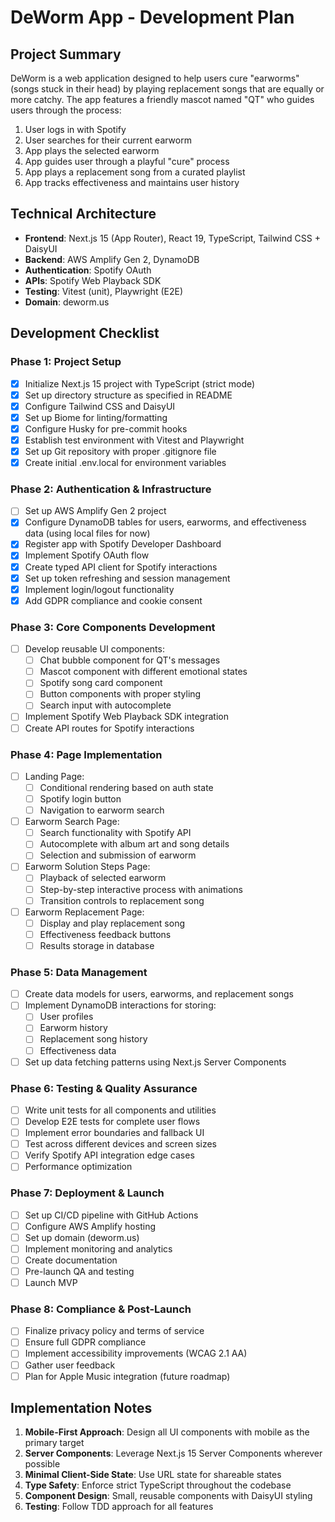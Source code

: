 # DeWorm App - Development Plan

## Project Summary

DeWorm is a web application designed to help users cure "earworms" (songs stuck in their head) by playing replacement songs that are equally or more catchy. The app features a friendly mascot named "QT" who guides users through the process:

1. User logs in with Spotify
2. User searches for their current earworm
3. App plays the selected earworm
4. App guides user through a playful "cure" process
5. App plays a replacement song from a curated playlist
6. App tracks effectiveness and maintains user history

## Technical Architecture

- **Frontend**: Next.js 15 (App Router), React 19, TypeScript, Tailwind CSS + DaisyUI
- **Backend**: AWS Amplify Gen 2, DynamoDB
- **Authentication**: Spotify OAuth
- **APIs**: Spotify Web Playback SDK
- **Testing**: Vitest (unit), Playwright (E2E)
- **Domain**: deworm.us

## Development Checklist

### Phase 1: Project Setup

- [x] Initialize Next.js 15 project with TypeScript (strict mode)
- [x] Set up directory structure as specified in README
- [x] Configure Tailwind CSS and DaisyUI
- [x] Set up Biome for linting/formatting
- [x] Configure Husky for pre-commit hooks
- [x] Establish test environment with Vitest and Playwright
- [x] Set up Git repository with proper .gitignore file
- [x] Create initial .env.local for environment variables

### Phase 2: Authentication & Infrastructure

- [ ] Set up AWS Amplify Gen 2 project
- [x] Configure DynamoDB tables for users, earworms, and effectiveness data (using local files for now)
- [x] Register app with Spotify Developer Dashboard
- [x] Implement Spotify OAuth flow
- [x] Create typed API client for Spotify interactions
- [x] Set up token refreshing and session management
- [x] Implement login/logout functionality
- [x] Add GDPR compliance and cookie consent

### Phase 3: Core Components Development

- [ ] Develop reusable UI components:
  - [ ] Chat bubble component for QT's messages
  - [ ] Mascot component with different emotional states
  - [ ] Spotify song card component
  - [ ] Button components with proper styling
  - [ ] Search input with autocomplete
- [ ] Implement Spotify Web Playback SDK integration
- [ ] Create API routes for Spotify interactions

### Phase 4: Page Implementation

- [ ] Landing Page:
  - [ ] Conditional rendering based on auth state
  - [ ] Spotify login button
  - [ ] Navigation to earworm search
- [ ] Earworm Search Page:
  - [ ] Search functionality with Spotify API
  - [ ] Autocomplete with album art and song details
  - [ ] Selection and submission of earworm
- [ ] Earworm Solution Steps Page:
  - [ ] Playback of selected earworm
  - [ ] Step-by-step interactive process with animations
  - [ ] Transition controls to replacement song
- [ ] Earworm Replacement Page:
  - [ ] Display and play replacement song
  - [ ] Effectiveness feedback buttons
  - [ ] Results storage in database

### Phase 5: Data Management

- [ ] Create data models for users, earworms, and replacement songs
- [ ] Implement DynamoDB interactions for storing:
  - [ ] User profiles
  - [ ] Earworm history
  - [ ] Replacement song history
  - [ ] Effectiveness data
- [ ] Set up data fetching patterns using Next.js Server Components

### Phase 6: Testing & Quality Assurance

- [ ] Write unit tests for all components and utilities
- [ ] Develop E2E tests for complete user flows
- [ ] Implement error boundaries and fallback UI
- [ ] Test across different devices and screen sizes
- [ ] Verify Spotify API integration edge cases
- [ ] Performance optimization

### Phase 7: Deployment & Launch

- [ ] Set up CI/CD pipeline with GitHub Actions
- [ ] Configure AWS Amplify hosting
- [ ] Set up domain (deworm.us)
- [ ] Implement monitoring and analytics
- [ ] Create documentation
- [ ] Pre-launch QA and testing
- [ ] Launch MVP

### Phase 8: Compliance & Post-Launch

- [ ] Finalize privacy policy and terms of service
- [ ] Ensure full GDPR compliance
- [ ] Implement accessibility improvements (WCAG 2.1 AA)
- [ ] Gather user feedback
- [ ] Plan for Apple Music integration (future roadmap)

## Implementation Notes

1. **Mobile-First Approach**: Design all UI components with mobile as the primary target
2. **Server Components**: Leverage Next.js 15 Server Components wherever possible
3. **Minimal Client-Side State**: Use URL state for shareable states
4. **Type Safety**: Enforce strict TypeScript throughout the codebase
5. **Component Design**: Small, reusable components with DaisyUI styling
6. **Testing**: Follow TDD approach for all features
